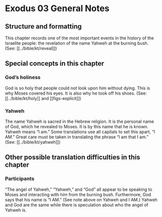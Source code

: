 # Exodus 03 General Notes

## Structure and formatting

This chapter records one of the most important events in the history of the Israelite people: the revelation of the name Yahweh at the burning bush. (See: [[../bible/kt/reveal]])

## Special concepts in this chapter

### God’s holiness

God is so holy that people could not look upon him without dying. This is why Moses covered his eyes. It is also why he took off his shoes. (See: [[../bible/kt/holy]] and [[figs-explicit]])

### Yahweh

The name Yahweh is sacred in the Hebrew religion. It is the personal name of God, which he revealed to Moses. It is by this name that he is known. Yahweh means “I am.” Some translations use all capitals to set this apart, “I AM.” Great care must be taken in translating the phrase “I am that I am.” (See: [[../bible/kt/yahweh]])

## Other possible translation difficulties in this chapter

### Participants

“The angel of Yahweh,” “Yahweh,” and “God” all appear to be speaking to Moses and interacting with him from the burning bush. Furthermore, God says that his name is “I AM.” (See note above on Yahweh and I AM.) Yahweh and God are the same while there is speculation about who the angel of Yahweh is.